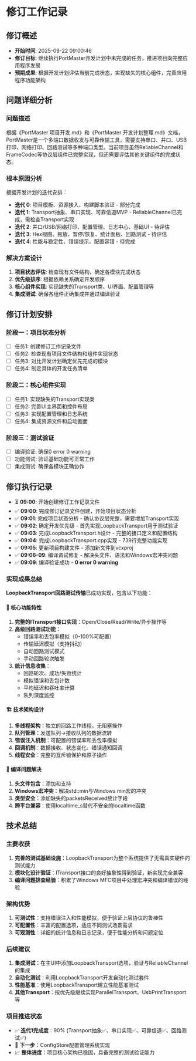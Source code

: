 # 修订工作记录

## 修订概述
- **开始时间**: 2025-09-22 09:00:46
- **修订目标**: 继续执行PortMaster开发计划中未完成的任务，推进项目向完整应用程序发展
- **预期成果**: 根据开发计划评估当前完成状态，实现缺失的核心组件，完善应用程序功能架构

## 问题详细分析
### 问题描述
根据《PortMaster 项目开发.md》和《PortMaster 开发计划整理.md》文档，PortMaster是一个多端口数据收发与可靠传输工具，需要支持串口、并口、USB打印、网络打印、回路测试等多种端口类型。当前项目虽然ReliableChannel和FrameCodec等协议层组件已完整实现，但还需要评估其他关键组件的完成状态。

### 根本原因分析
根据开发计划的迭代安排：
- **迭代 0**: 项目模板、资源接入、构建脚本验证 - 部分完成
- **迭代 1**: Transport抽象、串口实现、可靠信道MVP - ReliableChannel已完成，需检查Transport实现
- **迭代 2**: 并口/USB/网络打印、配置管理、日志中心、基础UI - 待评估
- **迭代 3**: Hex视图、拖放、暂停/恢复、统计面板、回路测试 - 待评估
- **迭代 4**: 性能与稳定性、错误提示、配置容错 - 待完成

### 解决方案设计
1. **项目状态评估**: 检查现有文件结构，确定各模块完成状态
2. **优先级排序**: 根据依赖关系确定开发顺序
3. **核心组件实现**: 实现缺失的Transport类、UI界面、配置管理等
4. **集成测试**: 确保各组件正确集成并通过编译验证

## 修订计划安排
### 阶段一：项目状态分析
- [ ] 任务1: 创建修订工作记录文件
- [ ] 任务2: 检查现有项目文件结构和组件实现状态
- [ ] 任务3: 对比开发计划确定优先完成的模块
- [ ] 任务4: 制定具体的开发任务清单

### 阶段二：核心组件实现
- [ ] 任务1: 实现缺失的Transport实现类
- [ ] 任务2: 完善UI主界面和控件布局
- [ ] 任务3: 实现配置管理和日志系统
- [ ] 任务4: 集成资源文件和启动画面

### 阶段三：测试验证
- [ ] 编译验证: 确保0 error 0 warning
- [ ] 功能测试: 验证基础功能可正常工作
- [ ] 集成测试: 确保各模块正确协作

## 修订执行记录
- ⏳ **09:00**: 开始创建修订工作记录文件
- ✅ **09:00**: 完成修订记录文件创建，开始项目状态分析
- ✅ **09:01**: 完成项目状态分析 - 确认协议层完整，需要增加Transport实现
- ✅ **09:02**: 确定开发优先级 - 首先实现LoopbackTransport用于测试验证
- ✅ **09:03**: 完成LoopbackTransport.h设计 - 完整的接口定义和配置结构
- ✅ **09:04**: 完成LoopbackTransport.cpp实现 - 739行完整功能实现
- ✅ **09:05**: 更新项目构建文件 - 添加新文件到vcxproj
- ✅ **09:06-09**: 编译调试修复 - 解决头文件、语法和Windows宏冲突问题
- ✅ **09:09**: 编译验证成功 - **0 error 0 warning**

### 实现成果总结
**LoopbackTransport回路测试传输**已成功实现，包含以下功能：

#### 🎯 核心功能特性
1. **完整的ITransport接口实现**：Open/Close/Read/Write/异步操作等
2. **高级回路测试功能**：
   - 错误率和丢包率模拟（0-100%可配置）
   - 传输延迟模拟（支持抖动）
   - 自动回路测试模式
   - 手动回路轮次触发
3. **统计信息收集**：
   - 回路轮次、成功/失败统计
   - 模拟错误和丢包计数
   - 平均延迟和吞吐率计算
   - 队列深度监控

#### 🏗️ 技术架构设计
1. **多线程架构**：独立的回路工作线程，无阻塞操作
2. **队列管理**：发送队列→接收队列的数据流转
3. **错误注入机制**：可配置的错误率和丢包率模拟
4. **回调机制**：数据接收、状态变化、错误通知回调
5. **线程安全**：完整的互斥锁保护和原子操作

#### 🔧 编译问题解决
1. **头文件包含**：添加<random>和<mutex>支持
2. **Windows宏冲突**：解决std::min与Windows min宏的冲突
3. **类型安全**：添加缺失的packetsReceived统计字段
4. **跨平台兼容**：使用localtime_s替代不安全的localtime函数

## 技术总结

### 主要收获
1. **完善的测试基础设施**：LoopbackTransport为整个系统提供了无需真实硬件的测试能力
2. **模块化设计验证**：ITransport接口的良好抽象性得到验证，新实现完全兼容
3. **编译问题排查经验**：积累了Windows MFC项目中处理宏冲突和编译错误的经验

### 架构优势
1. **可测试性**：支持错误注入和性能模拟，便于验证上层协议的鲁棒性
2. **可配置性**：丰富的配置选项，适应不同测试场景需求
3. **可观测性**：详细的统计信息和日志记录，便于性能分析和问题定位

### 后续建议
1. **集成测试**：在主UI中添加LoopbackTransport选项，验证与ReliableChannel的集成
2. **自动化测试**：利用LoopbackTransport开发自动化测试套件
3. **性能基准**：使用LoopbackTransport建立性能基准测试
4. **其他Transport**：按优先级继续实现ParallelTransport、UsbPrintTransport等

### 项目推进状态
- ✅ **迭代1完成度**：90% (Transport抽象✅、串口实现✅、可靠信道✅、回路测试✅)
- 🔄 **下一步**：ConfigStore配置管理系统实现
- 📈 **整体进度**：项目核心架构已稳固，具备完整的测试验证能力
